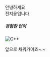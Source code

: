 안녕하세요   
전지윤입니다

##### 경험한 언어
 ![C++](https://img.shields.io/badge/c++-%2300599C.svg?style=for-the-badge&logo=c%2B%2B&logoColor=white)

앞으로 채워가야죠~.~
